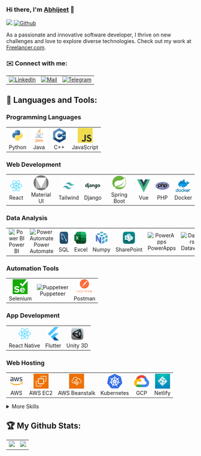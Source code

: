 ### Hi there, I'm [Abhijeet](https://abhi1520.com) 👋
![](https://visitor-badge.laobi.icu/badge?page_id=Abhijeet1520.Abhijeet1520) [![Github](https://img.shields.io/github/followers/Abhijeet1520?label=Followers&logo=Github)](https://github.com/Abhijeet1520)

As a passionate and innovative software developer, I thrive on new challenges and love to explore diverse technologies. Check out my work at [Freelancer.com](https://freelancer.com/u/Abhijeet1520).

### ✉️ Connect with me:

<table>
  <tr>
    <td align="center"><a href="https://www.linkedin.com/in/Abhijeet1520/"><img src="https://img.shields.io/badge/-LinkedIn-blue?style=flat&logo=Linkedin&logoColor=white" alt="LinkedIn"></td>
    <td align="center"><a href="mailto:abhijeet@abhi1520.com"><img src="https://img.shields.io/badge/-Mail-red?labelColor=ffffff&style=flat&logo=Gmail&logoColor=red" alt="Mail"></td>
    <td align="center"><a href="https://t.me/Abhijeet1520"><img src="https://img.shields.io/badge/-Telegram-blue?labelColor=ffffff&style=flat&logo=Telegram&logoColor=blue" alt="Telegram"></td>
  </tr>
</table>

## 🧰 Languages and Tools:

### Programming Languages
<table align="center">
  <tr>
    <td align="center"><img src="https://raw.githubusercontent.com/github/explore/master/topics/python/python.png" alt="Python" height="40px"><br>Python</td>
    <td align="center"><img src="https://raw.githubusercontent.com/github/explore/master/topics/java/java.png" alt="Java" height="40px"><br>Java</td>
    <td align="center"><img src="https://raw.githubusercontent.com/github/explore/master/topics/cpp/cpp.png" alt="C++" height="40px"><br>C++</td>
    <td align="center"><img src="https://raw.githubusercontent.com/github/explore/master/topics/javascript/javascript.png" alt="JavaScript" height="40px"><br>JavaScript</td>
  </tr>
</table>

### Web Development 
<table align="center">
  <tr>
    <td align="center"><img src="https://raw.githubusercontent.com/github/explore/master/topics/react/react.png" alt="React" height="40px"><br>React</td>
    <td align="center"><img src="https://raw.githubusercontent.com/github/explore/master/topics/material-design/material-design.png" alt="Material UI" height="40px"><br>Material UI</td>
    <td align="center"><img src="https://raw.githubusercontent.com/github/explore/master/topics/tailwind/tailwind.png" alt="Tailwind" height="40px"><br>Tailwind</td>
    <td align="center"><img src="https://raw.githubusercontent.com/github/explore/master/topics/django/django.png" alt="Django" height="40px"><br>Django</td>
    <td align="center"><img src="https://raw.githubusercontent.com/github/explore/master/topics/spring-boot/spring-boot.png" alt="Spring Boot" height="40px"><br>Spring Boot</td>
    <td align="center"><img src="https://raw.githubusercontent.com/github/explore/master/topics/vue/vue.png" alt="Vue" height="40px"><br>Vue</td>
    <td align="center"><img src="https://raw.githubusercontent.com/github/explore/master/topics/php/php.png" alt="PHP" height="40px"><br>PHP</td>
    <td align="center"><img src="https://raw.githubusercontent.com/github/explore/master/topics/docker/docker.png" alt="Docker" height="40px"><br>Docker</td>
  </tr>
</table>

### Data Analysis
<table align="center">
  <tr>
    <td align="center"><img src="https://raw.githubusercontent.com/microsoft/PowerBI-Icons/main/PNG/Power-BI.png" alt="Power BI" height="40px"><br>Power BI</td>
    <td align="center"><img src="https://raw.githubusercontent.com/microsoft/PowerBI-Icons/main/PNG/Power-Automate-Colored.png" alt="Power Automate" height="40px"><br>Power Automate</td>
    <td align="center"><img src="https://raw.githubusercontent.com/elrumo/macOS_Big_Sur_icons_replacements/master/Other/icons/png/high-res/MySQL_Workbench.png" alt="SQL" height="40px"><br>SQL</td>
    <td align="center"><img src="https://raw.githubusercontent.com/elrumo/macOS_Big_Sur_icons_replacements/master/Other/icons/png/high-res/Microsoft_Excel.png" alt="Excel" height="40px"><br>Excel</td>
    <td align="center"><img src="https://raw.githubusercontent.com/github/explore/master/topics/numpy/numpy.png" alt="Numpy" height="40px"><br>Numpy</td>
    <td align="center"><img src="https://raw.githubusercontent.com/elrumo/macOS_Big_Sur_icons_replacements/master/Other/icons/png/high-res/Microsoft_SharePoint_Alt.png" alt="SharePoint" height="40px"><br>SharePoint</td>
    <td align="center"><img src="https://raw.githubusercontent.com/microsoft/PowerBI-Icons/main/PNG/Power-Apps-Colored.png" alt="PowerApps" height="40px"><br>PowerApps</td>
    <td align="center"><img src="https://raw.githubusercontent.com/microsoft/PowerBI-Icons/main/PNG/Dataverse-Colored.png" alt="Dataverse" height="40px"><br>Dataverse</td>
  </tr>
</table>

### Automation Tools
<table align="center">
  <tr>
    <td align="center"><img src="https://raw.githubusercontent.com/github/explore/master/topics/selenium/selenium.png" alt="Selenium" height="40px"><br>Selenium</td>
    <td align="center"><img src="https://avatars.githubusercontent.com/u/6906516" alt="Puppeteer" height="40px"><br>Puppeteer</td>
    <td align="center"><img src="https://raw.githubusercontent.com/github/explore/master/topics/postman/postman.png" alt="Postman" height="40px"><br>Postman</td>
  </tr>
</table>

### App Development
<table align="center">
  <tr>
    <td align="center"><img src="https://raw.githubusercontent.com/github/explore/master/topics/react-native/react-native.png" alt="React Native" height="40px"><br>React Native</td>
    <td align="center"><img src="https://raw.githubusercontent.com/github/explore/master/topics/flutter/flutter.png" alt="Flutter" height="40px"><br>Flutter</td>
    <td align="center"><img src="https://raw.githubusercontent.com/elrumo/macOS_Big_Sur_icons_replacements/master/Other/icons/png/high-res/Unity_Hub.png" alt="Unity 3D" height="40px"><br>Unity 3D</td>
  </tr>
</table>

### Web Hosting
<table align="center">
  <tr>
    <td align="center"><img src="https://raw.githubusercontent.com/github/explore/master/topics/aws/aws.png" alt="AWS" height="40px"><br>AWS</td>
    <td align="center"><img src="https://raw.githubusercontent.com/awslabs/aws-icons-for-plantuml/main/dist/Compute/EC2.png" alt="AWS EC2" height="40px"><br>AWS EC2</td>
    <td align="center"><img src="https://raw.githubusercontent.com/awslabs/aws-icons-for-plantuml/main/dist/Compute/ElasticBeanstalk.png" alt="AWS Beanstalk" height="40px"><br>AWS Beanstalk</td>
    <td align="center"><img src="https://raw.githubusercontent.com/github/explore/master/topics/kubernetes/kubernetes.png" alt="Kubernetes" height="40px"><br>Kubernetes</td>
    <td align="center"><img src="https://raw.githubusercontent.com/github/explore/master/topics/google-cloud/google-cloud.png" alt="GCP" height="40px"><br>GCP</td>
    <td align="center"><img src="https://raw.githubusercontent.com/github/explore/master/topics/netlify/netlify.png" alt="Netlify" height="40px"><br>Netlify</td>
  </tr>
</table>

<details>
<summary>More Skills</summary>
<p>
#### Web Scraping - Selenium, Beautiful Soup, Puppeteer
#### GUI Development - PySimpleGUI, PyQt5, Electron
#### AR/VR - Vuforia, 8th Wall
#### Game Development - Unity3D, PyGame
#### Graphic Designing - Inkscape, Photoshop CC
#### 3D Modelling - Blender3D
</p>
</details>

## :trophy: My Github Stats:

<table align="center">
  <tr>
    <td>
      <a href="https://github-readme-stats.vercel.app/api?username=Abhijeet1520&count_private=true&show_icons=true&theme=tokyonight">
        <img src="https://github-readme-stats.vercel.app/api?username=Abhijeet1520&count_private=true&show_icons=true&theme=tokyonight" width="400px" />
      </a>
    </td>
    <td>
      <a href="https://github-readme-stats.vercel.app/api/top-langs/?username=Abhijeet1520&hide=php&theme=tokyonight">
        <img src="https://github-readme-stats.vercel.app/api/top-langs/?username=Abhijeet1520&hide=php&theme=tokyonight" width="400px" />
      </a>
    </td>
  </tr>
</table>
